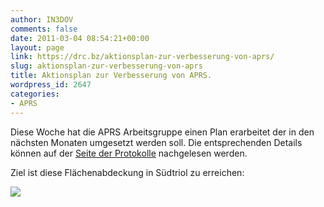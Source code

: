 ```yaml
---
author: IN3DOV
comments: false
date: 2011-03-04 08:54:21+00:00
layout: page
link: https://drc.bz/aktionsplan-zur-verbesserung-von-aprs/
slug: aktionsplan-zur-verbesserung-von-aprs
title: Aktionsplan zur Verbesserung von APRS.
wordpress_id: 2647
categories:
- APRS
---
```


Diese Woche hat die APRS Arbeitsgruppe einen Plan erarbeitet der in den nächsten Monaten umgesetzt werden soll. Die entsprechenden Details können auf der [Seite der Protokolle](https://drc.bz/?page_id=178) nachgelesen werden.

Ziel ist diese Flächenabdeckung in Südtriol zu erreichen:

[![](https://drc.bz/wp-content/uploads/2011/03/APRS-AllinOne-5W-120dbm-300x149.jpg)](https://drc.bz/wp-content/uploads/2011/03/APRS-AllinOne-5W-120dbm.jpg)
